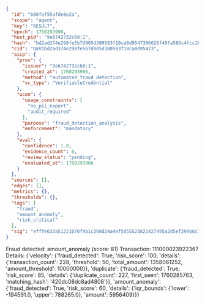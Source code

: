 ```json
{
  "id": "b00fef55afde8e2a",
  "scope": "agent",
  "key": "RESULT",
  "epoch": 1760293906,
  "host_pid": "9e6742732c60:1",
  "hash": "bd2ad374e298fe5b7d905d380583f18ca8d9547306626f40fa586c4fcc1b6794",
  "cid": "QmV1bd2ad374e298fe5b7d905d380583f18ca8d95473",
  "aicp": {
    "prov": {
      "issuer": "9e6742732c60:1",
      "created_at": 1760293906,
      "method": "automated_fraud_detection",
      "vc_type": "VerifiableCredential"
    },
    "ucon": {
      "usage_constraints": [
        "no_pii_export",
        "audit_required"
      ],
      "purpose": "fraud_detection_analysis",
      "enforcement": "mandatory"
    },
    "eval": {
      "confidence": 1.0,
      "evidence_count": 0,
      "review_status": "pending",
      "evaluated_at": 1760293906
    }
  },
  "sources": [],
  "edges": [],
  "metrics": {},
  "thresholds": {},
  "tags": [
    "fraud",
    "amount_anomaly",
    "risk_critical"
  ],
  "sig": "efffe633a51221070f9b1c398d24a4ef5d55523821427495a2d5ef299b6c772c"
}
```

Fraud detected: amount_anomaly (score: 81)
Transaction: 111000023922367
Details: {'velocity': {'fraud_detected': True, 'risk_score': 100, 'details': {'transaction_count': 228, 'threshold': 50, 'total_amount': 1358061252, 'amount_threshold': 10000000}}, 'duplicate': {'fraud_detected': True, 'risk_score': 85, 'details': {'duplicate_count': 227, 'first_seen': 1760285763, 'matching_hash': '420dc08dc8ad4808'}}, 'amount_anomaly': {'fraud_detected': True, 'risk_score': 60, 'details': {'iqr_bounds': {'lower': -194591.0, 'upper': 788265.0}, 'amount': 5956409}}}